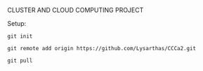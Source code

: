 CLUSTER AND CLOUD COMPUTING PROJECT


Setup:

    git init

    git remote add origin https://github.com/Lysarthas/CCCa2.git

    git pull

